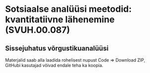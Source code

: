# Sotsiaalse analüüsi meetodid: kvantitatiivne lähenemine (SVUH.00.087)
## Sissejuhatus võrgustikuanalüüsi

Materjalid saab alla laadida rohelisest nupust Code => Download ZIP, GitHubi kasutajad võivad endale teha ka koopia.
